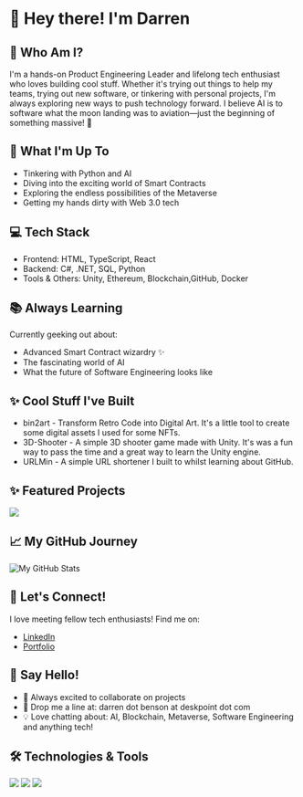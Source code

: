 # 👋 Hey there! I'm Darren

## 🎯 Who Am I?
I'm a hands-on Product Engineering Leader and lifelong tech enthusiast who loves building cool stuff. Whether it's trying out things to help my teams, trying out new software, or tinkering with personal projects, I'm always exploring new ways to push technology forward. I believe AI is to software what the moon landing was to aviation—just the beginning of something massive! 🚀

## 🚀 What I'm Up To
- Tinkering with Python and AI
- Diving into the exciting world of Smart Contracts
- Exploring the endless possibilities of the Metaverse
- Getting my hands dirty with Web 3.0 tech

## 💻 Tech Stack
- Frontend: HTML, TypeScript, React
- Backend: C#, .NET, SQL, Python
- Tools & Others: Unity, Ethereum, Blockchain,GitHub, Docker

## 📚 Always Learning
Currently geeking out about:
- Advanced Smart Contract wizardry ✨
- The fascinating world of AI
- What the future of Software Engineering looks like

## ✨ Cool Stuff I've Built
- bin2art - Transform Retro Code into Digital Art. It's a little tool to create some digital assets I used for some NFTs. 
- 3D-Shooter - A simple 3D shooter game made with Unity. It's was a fun way to pass the time and a great way to learn the Unity engine.
- URLMin - A simple URL shortener I built to whilst learning about GitHub.

## ✨ Featured Projects
<a href="https://github.com/DarrenBenson/bin2art">
  <img align="center" src="https://github-readme-stats.vercel.app/api/pin/?username=DarrenBenson&repo=bin2art&theme=radical" />
</a>

## 📈 My GitHub Journey
![My GitHub Stats](https://github-readme-stats.vercel.app/api?username=DarrenBenson&show_icons=true&theme=radical)

## 🤝 Let's Connect!
I love meeting fellow tech enthusiasts! Find me on:
- [LinkedIn](https://www.linkedin.com/in/darrenkbenson/)
- [Portfolio](https://benson.games)

## 💬 Say Hello!
- 🤝 Always excited to collaborate on projects
- 📧 Drop me a line at: darren dot benson at deskpoint dot com
- 💡 Love chatting about: AI, Blockchain, Metaverse, Software Engineering and anything tech!

## 🛠️ Technologies & Tools
![](https://img.shields.io/badge/Code-JavaScript-informational?style=flat&logo=javascript&logoColor=white&color=2bbc8a)
![](https://img.shields.io/badge/Code-Python-informational?style=flat&logo=python&logoColor=white&color=2bbc8a)
![](https://img.shields.io/badge/Tools-Docker-informational?style=flat&logo=docker&logoColor=white&color=2bbc8a)


